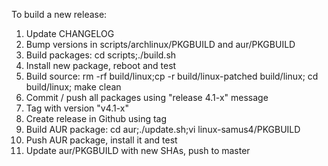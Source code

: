 To build a new release:

1. Update CHANGELOG
2. Bump versions in scripts/archlinux/PKGBUILD and aur/PKGBUILD
3. Build packages: cd scripts;./build.sh
4. Install new package, reboot and test
5. Build source: rm -rf build/linux;cp -r build/linux-patched build/linux; cd build/linux; make clean
6. Commit / push all packages using "release 4.1-x" message
7. Tag with version "v4.1-x"
8. Create release in Github using tag
9. Build AUR package: cd aur;./update.sh;vi linux-samus4/PKGBUILD
10. Push AUR package, install it and test
11. Update aur/PKGBUILD with new SHAs, push to master

